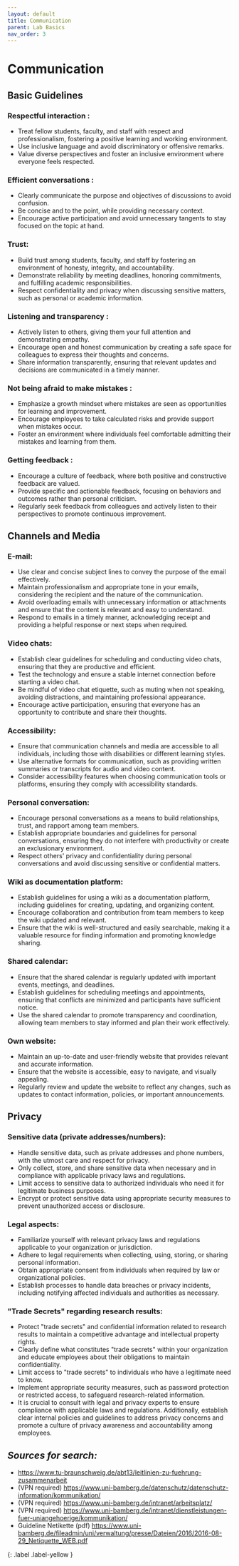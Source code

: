 ```yaml
---
layout: default
title: Communication
parent: Lab Basics
nav_order: 3
---
```


# Communication

## Basic Guidelines 
### Respectful interaction :
- Treat fellow students, faculty, and staff with respect and professionalism, fostering a positive learning and working environment.
- Use inclusive language and avoid discriminatory or offensive remarks.
- Value diverse perspectives and foster an inclusive environment where everyone feels respected.
### Efficient conversations :
- Clearly communicate the purpose and objectives of discussions to avoid confusion.
- Be concise and to the point, while providing necessary context.
- Encourage active participation and avoid unnecessary tangents to stay focused on the topic at hand.
### Trust:
- Build trust among students, faculty, and staff by fostering an environment of honesty, integrity, and accountability.
- Demonstrate reliability by meeting deadlines, honoring commitments, and fulfilling academic responsibilities.
- Respect confidentiality and privacy when discussing sensitive matters, such as personal or academic information.
### Listening and transparency :
- Actively listen to others, giving them your full attention and demonstrating empathy.
- Encourage open and honest communication by creating a safe space for colleagues to express their thoughts and concerns.
- Share information transparently, ensuring that relevant updates and decisions are communicated in a timely manner.
### Not being afraid to make mistakes :
- Emphasize a growth mindset where mistakes are seen as opportunities for learning and improvement.
- Encourage employees to take calculated risks and provide support when mistakes occur.
- Foster an environment where individuals feel comfortable admitting their mistakes and learning from them.
### Getting feedback :
- Encourage a culture of feedback, where both positive and constructive feedback are valued.
- Provide specific and actionable feedback, focusing on behaviors and outcomes rather than personal criticism.
- Regularly seek feedback from colleagues and actively listen to their perspectives to promote continuous improvement.


## Channels and Media

### E-mail:
- Use clear and concise subject lines to convey the purpose of the email effectively.
- Maintain professionalism and appropriate tone in your emails, considering the recipient and the nature of the communication.
- Avoid overloading emails with unnecessary information or attachments and ensure that the content is relevant and easy to understand.
- Respond to emails in a timely manner, acknowledging receipt and providing a helpful response or next steps when required.
### Video chats:
- Establish clear guidelines for scheduling and conducting video chats, ensuring that they are productive and efficient.
- Test the technology and ensure a stable internet connection before starting a video chat.
- Be mindful of video chat etiquette, such as muting when not speaking, avoiding distractions, and maintaining professional appearance.
- Encourage active participation, ensuring that everyone has an opportunity to contribute and share their thoughts.
### Accessibility:
- Ensure that communication channels and media are accessible to all individuals, including those with disabilities or different learning styles.
- Use alternative formats for communication, such as providing written summaries or transcripts for audio and video content.
- Consider accessibility features when choosing communication tools or platforms, ensuring they comply with accessibility standards.
### Personal conversation:
- Encourage personal conversations as a means to build relationships, trust, and rapport among team members.
- Establish appropriate boundaries and guidelines for personal conversations, ensuring they do not interfere with productivity or create an exclusionary environment.
- Respect others' privacy and confidentiality during personal conversations and avoid discussing sensitive or confidential matters.
### Wiki as documentation platform:
- Establish guidelines for using a wiki as a documentation platform, including guidelines for creating, updating, and organizing content.
- Encourage collaboration and contribution from team members to keep the wiki updated and relevant.
- Ensure that the wiki is well-structured and easily searchable, making it a valuable resource for finding information and promoting knowledge sharing.
### Shared calendar:
- Ensure that the shared calendar is regularly updated with important events, meetings, and deadlines.
- Establish guidelines for scheduling meetings and appointments, ensuring that conflicts are minimized and participants have sufficient notice.
- Use the shared calendar to promote transparency and coordination, allowing team members to stay informed and plan their work effectively.
### Own website:
- Maintain an up-to-date and user-friendly website that provides relevant and accurate information.
- Ensure that the website is accessible, easy to navigate, and visually appealing.
- Regularly review and update the website to reflect any changes, such as updates to contact information, policies, or important announcements.

## Privacy
### Sensitive data (private addresses/numbers):
- Handle sensitive data, such as private addresses and phone numbers, with the utmost care and respect for privacy.
- Only collect, store, and share sensitive data when necessary and in compliance with applicable privacy laws and regulations.
- Limit access to sensitive data to authorized individuals who need it for legitimate business purposes.
- Encrypt or protect sensitive data using appropriate security measures to prevent unauthorized access or disclosure.
### Legal aspects:
- Familiarize yourself with relevant privacy laws and regulations applicable to your organization or jurisdiction.
- Adhere to legal requirements when collecting, using, storing, or sharing personal information.
- Obtain appropriate consent from individuals when required by law or organizational policies.
- Establish processes to handle data breaches or privacy incidents, including notifying affected individuals and authorities as necessary.
### "Trade Secrets" regarding research results:
 - Protect "trade secrets" and confidential information related to research results to maintain a competitive advantage and intellectual property rights.
- Clearly define what constitutes "trade secrets" within your organization and educate employees about their obligations to maintain confidentiality.
- Limit access to "trade secrets" to individuals who have a legitimate need to know.
- Implement appropriate security measures, such as password protection or restricted access, to safeguard research-related information.
- It is crucial to consult with legal and privacy experts to ensure compliance with applicable laws and regulations. Additionally, establish clear internal policies and guidelines to address privacy concerns and promote a culture of privacy awareness and accountability among employees.

*Sources for search:*
- 
* https://www.tu-braunschweig.de/abt13/leitlinien-zu-fuehrung-zusammenarbeit
* (VPN required) https://www.uni-bamberg.de/datenschutz/datenschutz-information/kommunikation/
* (VPN required) https://www.uni-bamberg.de/intranet/arbeitsplatz/
* (VPN required) https://www.uni-bamberg.de/intranet/dienstleistungen-fuer-uniangehoerige/kommunikation/
* Guideline Netikette (pdf) https://www.uni-bamberg.de/fileadmin/uni/verwaltung/presse/Dateien/2016/2016-08-29_Netiquette_WEB.pdf

{: .label .label-yellow }
